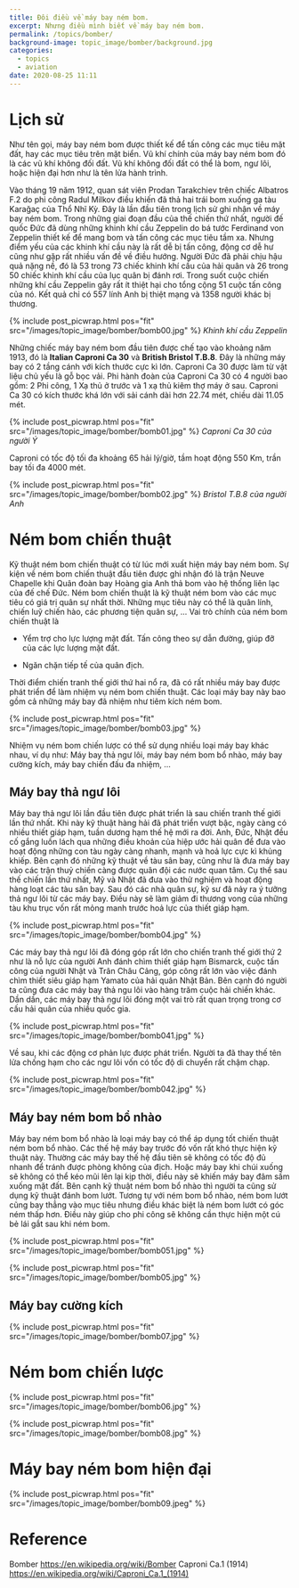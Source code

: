```yaml
---
title: Đôi điều về máy bay ném bom.
excerpt: Nhưng điều mình biết về máy bay ném bom.
permalink: /topics/bomber/
background-image: topic_image/bomber/background.jpg
categories:
  - topics
  - aviation
date: 2020-08-25 11:11
---
```


# Lịch sử 

Như tên gọi, máy bay ném bom được thiết kế để tấn công các mục tiêu mặt đất, hay các mục tiêu trên mặt biển. Vũ khí chính của máy bay ném bom đó là các vũ khí không đối đất. Vũ khí không đối đất có thể là bom, ngư lôi, hoặc hiện đại hơn như là tên lửa hành trình. 

Vào tháng 19 năm 1912, quan sát viên Prodan Tarakchiev trên chiếc Albatros F.2 do phi công  Radul Milkov điều khiến đã thả hai trái bom xuống ga tàu Karağaç của Thổ Nhĩ Kỳ. Đây là lần đầu tiên trong lịch sử ghi nhận về máy bay ném bom.
Trong những giai đoạn đầu của thế chiến thứ nhất, người đế quốc Đức đã dùng những khinh khí cầu Zeppelin do bá tước Ferdinand von Zeppelin thiết kế để mang bom và tấn công các mục tiêu tầm xa. Nhưng điểm yếu của các khinh khí cầu này là rất dễ bị tấn công, động cơ dễ hư cũng như gặp rất nhiều vấn đề về điều hướng. Người Đức đã phải chịu hậu quả nặng nề, đó là 53 trong 73 chiếc khinh khí cầu của hải quân và 26 trong 50 chiếc khinh khí cầu của lục quân bị đánh rơi. Trong suốt cuộc chiến những khí cầu Zeppelin gây rất ít thiệt hại cho tổng cộng 51 cuộc tấn công của nó. Kết quả chỉ có 557 lính Anh bị thiệt mạng và 1358 người khác bị thương. 

{% include post_picwrap.html pos="fit" src="/images/topic_image/bomber/bomb00.jpg" %}
*Khinh khí cầu Zeppelin*

Những chiếc máy bay ném bom đầu tiên được chế tạo vào khoảng năm 1913, đó là **Italian Caproni Ca 30** và **British Bristol T.B.8**. Đây là những máy bay có 2 tầng cánh với kích thước cực kì lớn. Caproni Ca 30 được làm từ vật liệu chủ yếu là gỗ bọc vải. Phi hành đoàn của Caproni Ca 30 có 4 người bao gồm: 2 Phi công, 1 Xạ thủ ở trước và 1 xạ thủ kiêm thợ máy ở sau. Caproni Ca 30 có kích thước khá lớn với sải cánh dài hơn 22.74 mét, chiều dài 11.05 mét.

{% include post_picwrap.html pos="fit" src="/images/topic_image/bomber/bomb01.jpg" %}
*Caproni Ca 30 của người Ý*

Caproni có tốc độ tối đa khoảng 65 hải lý/giờ, tầm hoạt động 550 Km, trần bay tối đa 4000 mét.

{% include post_picwrap.html pos="fit" src="/images/topic_image/bomber/bomb02.jpg" %}
*Bristol T.B.8 của người Anh*

# Ném bom chiến thuật

Kỹ thuật ném bom chiến thuật có từ lúc mới xuất hiện máy bay ném bom. Sự kiện về ném bom chiến thuật đầu tiên được ghi nhận đó là trận Neuve Chapelle khi Quân đoàn bay Hoàng gia Anh thả bom vào hệ thống liên lạc của đế chế Đức. Ném bom chiến thuật là kỹ thuật ném bom vào các mục tiêu có giá trị quân sự nhất thời. Những mục tiêu này có thể là quân lính, chiến luỹ chiến hào, các phương tiện quân sự, ... Vai trò chính của ném bom chiến thuật là 

- Yểm trợ cho lực lượng mặt đất. Tấn công theo sự dẫn đường, giúp đỡ của các lực lượng mặt đất. 

- Ngăn chặn tiếp tế của quân địch.

Thời điểm chiến tranh thế giới thứ hai nổ ra, đã có rất nhiều máy bay được phát triển để làm nhiệm vụ ném bom chiến thuật. Các loại máy bay này bao gồm cả những máy bay đã nhiệm như tiêm kích ném bom. 

{% include post_picwrap.html pos="fit" src="/images/topic_image/bomber/bomb03.jpg" %}

Nhiệm vụ ném bom chiến lược có thể sử dụng nhiều loại máy bay khác nhau, ví dụ như: Máy bay thả ngư lôi, máy bay ném bom bổ nhào, máy bay cường kích, máy bay chiến đấu đa nhiệm, ...

## Máy bay thả ngư lôi

Máy bay thả ngư lôi lần đầu tiên được phát triển là sau chiến tranh thế giới lần thứ nhất. Khi này kỹ thuật hàng hải đã phát triển vượt bậc, ngày càng có nhiều thiết giáp hạm, tuần dương hạm thế hệ mới ra đời. Anh, Đức, Nhật đều cố gắng luồn lách qua những điều khoản của hiệp ước hải quân để đưa vào hoạt động những con tàu ngày càng nhanh, mạnh và hoả lực cực kì khủng khiếp. Bên cạnh đó những kỹ thuật về tàu sân bay, cũng như là đưa máy bay vào các trận thuỷ chiến càng được quân đội các nước quan tâm. Cụ thể sau thế chiến lần thứ nhất, Mỹ và Nhật đã đưa vào thử nghiệm và hoạt động hàng loạt các tàu sân bay. Sau đó các nhà quân sự, kỹ sư đã nảy ra ý tưởng thả ngư lôi từ các máy bay. Điều này sẽ làm giảm đi thương vong của những tàu khu trục vốn rất mỏng manh trước hoả lực của thiết giáp hạm. 

{% include post_picwrap.html pos="fit" src="/images/topic_image/bomber/bomb04.jpg" %}

Các máy bay thả ngư lôi đã đóng góp rất lớn cho chiến tranh thế giới thứ 2 như là nỗ lực của người Anh đánh chìm thiết giáp hạm Bismarck, cuộc tấn công của người Nhật và Trân Châu Cảng, góp công rất lớn vào việc đánh chìm thiết siêu giáp hạm Yamato của hải quân Nhật Bản. Bên cạnh đó người ta cũng đưa các máy bay thả ngu lôi vào hàng trăm cuộc hải chiến khác. Dần dần, các máy bay thả ngư lôi đóng một vai trò rất quan trọng trong cơ cấu hải quân của nhiều quốc gia. 

{% include post_picwrap.html pos="fit" src="/images/topic_image/bomber/bomb041.jpg" %}

Về sau, khi các động cơ phản lực được phát triển. Người ta đã thay thế tên lửa chống hạm cho các ngư lôi vốn có tốc độ di chuyển rất chậm chạp.


{% include post_picwrap.html pos="fit" src="/images/topic_image/bomber/bomb042.jpg" %}

## Máy bay ném bom bổ nhào

Máy bay ném bom bổ nhào là loại máy bay có thể áp dụng tốt chiến thuật ném bom bổ nhào. Các thế hệ máy bay trước đó vốn rất khó thực hiện kỹ thuật này. Thường các máy bay thế hệ đầu tiên sẽ không có tốc độ đủ nhanh để tránh được phòng không của địch. Hoặc máy bay khi chúi xuống sẽ không có thể kéo mũi lên lại kịp thời, điều này sẽ khiến máy bay đâm sầm xuống mặt đất. Bên cạnh kỹ thuật ném bom bổ nhào thì người ta cũng sử dụng kỹ thuật đánh bom lướt. Tương tự với ném bom bổ nhào, ném bom lướt cũng bay thẳng vào mục tiêu nhưng điều khác biệt là ném bom lướt có góc ném thấp hơn. Điều này giúp cho phi công sẽ không cần thực hiện một cú bẻ lái gắt sau khi ném bom.

{% include post_picwrap.html pos="fit" src="/images/topic_image/bomber/bomb051.jpg" %}

{% include post_picwrap.html pos="fit" src="/images/topic_image/bomber/bomb05.jpg" %}

## Máy bay cường kích

{% include post_picwrap.html pos="fit" src="/images/topic_image/bomber/bomb07.jpg" %}

# Ném bom chiến lược


{% include post_picwrap.html pos="fit" src="/images/topic_image/bomber/bomb06.jpg" %}


{% include post_picwrap.html pos="fit" src="/images/topic_image/bomber/bomb08.jpg" %}

# Máy bay ném bom hiện đại


{% include post_picwrap.html pos="fit" src="/images/topic_image/bomber/bomb09.jpeg" %}

# Reference

Bomber https://en.wikipedia.org/wiki/Bomber
Caproni Ca.1 (1914) https://en.wikipedia.org/wiki/Caproni_Ca.1_(1914)